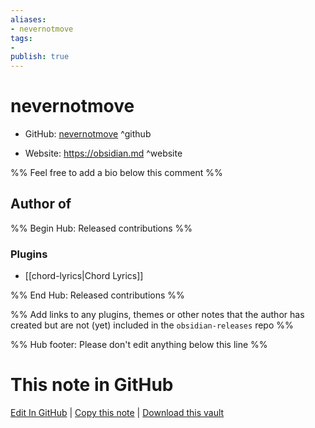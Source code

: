 ```yaml
---
aliases:
- nevernotmove
tags:
- 
publish: true
---
```


# nevernotmove

- GitHub: [nevernotmove](https://github.com/nevernotmove/) ^github
<!-- - Discord: `@` ^discord-->
- Website: <https://obsidian.md> ^website
<!-- - [[Publish sites|Publish site]]: <https://> ^publish-->

%% Feel free to add a bio below this comment %%


## Author of

%% Begin Hub: Released contributions %%
### Plugins
- [[chord-lyrics|Chord Lyrics]]

%% End Hub: Released contributions %%

%% Add links to any plugins, themes or other notes that the author has created but are not (yet) included in the `obsidian-releases` repo %%

<!--
### Unlisted plugins
-->

<!--
### Others
-->

<!--
## Sponsor this author
-->

<!-- - [[GitHub sponsors]]: [Sponsor @nevernotmove on GitHub Sponsors](https://github.com/sponsors/nevernotmove) ^github-sponsor-->
<!-- - [[Buy me a coffee]]: <https://> ^buy-me-a-coffee-->
<!-- - [[PayPal]]: <https://> ^paypal-->
<!-- - [[Patreon]]: <https://> ^patreon-->

<!--
## Follow this author
-->

<!-- - [[YouTube Channels|On YouTube]]: <https://> ^youtube-->
<!-- - Twitter: <https://> ^twitter-->
<!-- - ... -->

%% Hub footer: Please don't edit anything below this line %%

# This note in GitHub

<span class="git-footer">[Edit In GitHub](https://github.dev/obsidian-community/obsidian-hub/blob/main/01%20-%20Community/People/nevernotmove.md "git-hub-edit-note") | [Copy this note](https://raw.githubusercontent.com/obsidian-community/obsidian-hub/main/01%20-%20Community/People/nevernotmove.md "git-hub-copy-note") | [Download this vault](https://github.com/obsidian-community/obsidian-hub/archive/refs/heads/main.zip "git-hub-download-vault") </span>
